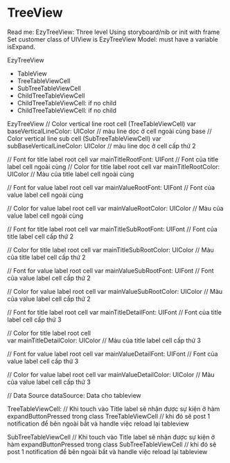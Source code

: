 # TreeView
Read me: EzyTreeView: Three level
Using storyboard/nib or init with frame
Set customer class of UIView is EzyTreeView
Model: must have a variable isExpand.

EzyTreeView
- TableView
- TreeTableViewCell
- SubTreeTableViewCell
- ChildTreeTableViewCell
- ChildTreeTableViewCell: if no child
- ChildTreeTableViewCell: if no child

EzyTreeView	
// Color vertical line root cell (TreeTableViewCell)
var baseVerticalLineColor: UIColor		// màu line dọc ở cell ngoài cùng base
// Color vertical line sub cell (SubTreeTableViewCell)
var subBaseVerticalLineColor: UIColor	// màu line dọc ở cell cấp thứ 2

// Font for title label root cell
var mainTitleRootFont: UIFont			// Font của title label cell ngoài cùng
// Color for title label root cell
var mainTitleRootColor: UIColor			// Màu của title label cell ngoài cùng

// Font for value label root cell
var mainValueRootFont: UIFont			// Font của value label cell ngoài cùng

// Color for value label root cell
var mainValueRootColor: UIColor			// Màu của value label cell ngoài cùng

// Font for title label root cell
var mainTitleSubRootFont: UIFont		// Font của title label cell cấp thứ 2

// Color for title label root cell
var mainTitleSubRootColor: UIColor		// Màu của title label cell cấp thứ 2

// Font for value label root cell
var mainValueSubRootFont: UIFont		// Font của value label cell cấp thứ 2

// Color for value label root cell
var mainValueSubRootColor: UIColor		// Màu của value label cell cấp thứ 2

// Font for title label root cell
var mainTitleDetailFont: UIFont			// Font của title label cell cấp thứ 3

// Color for title label root cell		
var mainTitleDetailColor: UIColor		// Màu của title label cell cấp thứ 3

// Font for value label root cell
var mainValueDetailFont: UIFont			// Font của value label cell cấp thứ 3

// Color for value label root cell
var mainValueDetailColor: UIColor		// Màu của value label cell cấp thứ 3

// Data Source
dataSource: Data cho tableview

TreeTableViewCell:
// Khi touch vào Title label sẽ nhận được sự kiện ở hàm expandButtonPressed trong class TreeTableViewCell
// khi đó sẽ post 1 notification để bên ngoài bắt và handle việc reload lại tableview

SubTreeTableViewCell
// Khi touch vào Title label sẽ nhận được sự kiện ở hàm expandButtonPressed trong class SubTreeTableViewCell
// khi đó sẽ post 1 notification để bên ngoài bắt và handle việc reload lại tableview
